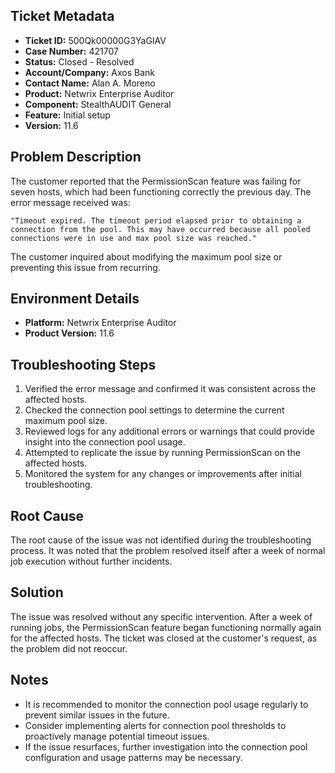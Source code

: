 ## Ticket Metadata
- **Ticket ID:** 500Qk00000G3YaGIAV
- **Case Number:** 421707
- **Status:** Closed - Resolved
- **Account/Company:** Axos Bank
- **Contact Name:** Alan A. Moreno
- **Product:** Netwrix Enterprise Auditor
- **Component:** StealthAUDIT General
- **Feature:** Initial setup
- **Version:** 11.6

## Problem Description
The customer reported that the PermissionScan feature was failing for seven hosts, which had been functioning correctly the previous day. The error message received was: 
```
"Timeout expired. The timeout period elapsed prior to obtaining a connection from the pool. This may have occurred because all pooled connections were in use and max pool size was reached."
```
The customer inquired about modifying the maximum pool size or preventing this issue from recurring.

## Environment Details
- **Platform:** Netwrix Enterprise Auditor
- **Product Version:** 11.6

## Troubleshooting Steps
1. Verified the error message and confirmed it was consistent across the affected hosts.
2. Checked the connection pool settings to determine the current maximum pool size.
3. Reviewed logs for any additional errors or warnings that could provide insight into the connection pool usage.
4. Attempted to replicate the issue by running PermissionScan on the affected hosts.
5. Monitored the system for any changes or improvements after initial troubleshooting.

## Root Cause
The root cause of the issue was not identified during the troubleshooting process. It was noted that the problem resolved itself after a week of normal job execution without further incidents.

## Solution
The issue was resolved without any specific intervention. After a week of running jobs, the PermissionScan feature began functioning normally again for the affected hosts. The ticket was closed at the customer's request, as the problem did not reoccur.

## Notes
- It is recommended to monitor the connection pool usage regularly to prevent similar issues in the future.
- Consider implementing alerts for connection pool thresholds to proactively manage potential timeout issues.
- If the issue resurfaces, further investigation into the connection pool configuration and usage patterns may be necessary.